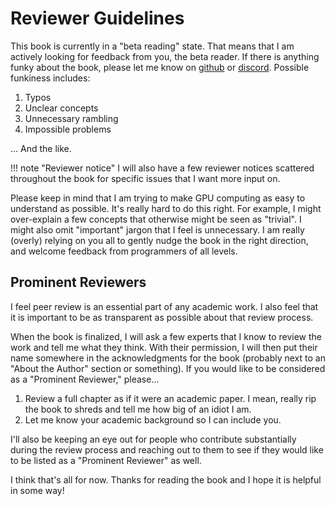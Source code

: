 # Reviewer Guidelines

This book is currently in a "beta reading" state.
That means that I am actively looking for feedback from you, the beta reader.
If there is anything funky about the book, please let me know on [github](https://github.com/leios/gpu-handbook) or [discord](https://discord.gg/QctJhUA).
Possible funkiness includes:

1. Typos
2. Unclear concepts
3. Unnecessary rambling
4. Impossible problems

... And the like.

!!! note "Reviewer notice"
    I will also have a few reviewer notices scattered throughout the book for specific issues that I want more input on.

Please keep in mind that I am trying to make GPU computing as easy to understand as possible.
It's really hard to do this right.
For example, I might over-explain a few concepts that otherwise might be seen as "trivial".
I might also omit "important" jargon that I feel is unnecessary.
I am really (overly) relying on you all to gently nudge the book in the right direction, and welcome feedback from programmers of all levels.

## Prominent Reviewers

I feel peer review is an essential part of any academic work.
I also feel that it is important to be as transparent as possible about that review process.

When the book is finalized, I will ask a few experts that I know to review the work and tell me what they think.
With their permission, I will then put their name somewhere in the acknowledgments for the book (probably next to an "About the Author" section or something).
If you would like to be considered as a "Prominent Reviewer," please...
1. Review a full chapter as if it were an academic paper. I mean, really rip the book to shreds and tell me how big of an idiot I am.
2. Let me know your academic background so I can include you.

I'll also be keeping an eye out for people who contribute substantially during the review process and reaching out to them to see if they would like to be listed as a "Prominent Reviewer" as well.

I think that's all for now.
Thanks for reading the book and I hope it is helpful in some way!
